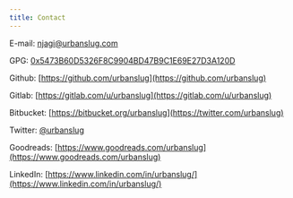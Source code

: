 ```yaml
---
title: Contact
---
```


E-mail:    [njagi@urbanslug.com](mailto:njagi@urbanslug.com)

GPG:       <a href="downloads/7D3A120D-urbanslug-pub-key.asc" download="7D3A120D-urbanslug-pub-key.asc">0x5473B60D5326F8C9904BD47B9C1E69E27D3A120D</a>

Github:    [https://github.com/urbanslug](https://github.com/urbanslug)

Gitlab:    [https://gitlab.com/u/urbanslug](https://gitlab.com/u/urbanslug)

Bitbucket: [https://bitbucket.org/urbanslug](https://twitter.com/urbanslug)

Twitter:   [\@urbanslug](https://twitter.com/urbanslug)

Goodreads: [https://www.goodreads.com/urbanslug](https://www.goodreads.com/urbanslug)

LinkedIn: [https://www.linkedin.com/in/urbanslug/](https://www.linkedin.com/in/urbanslug/)
